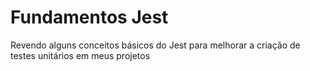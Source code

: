 # Fundamentos Jest

Revendo alguns conceitos básicos do Jest para melhorar a criação de testes unitários em meus projetos
